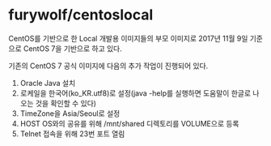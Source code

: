 furywolf/centoslocal
====================

CentOS를 기반으로 한 Local 개발용 이미지들의 부모 이미지로 2017년 11월 9일 기준으로 CentOS 7을 기반으로 하고 있다.

기존의 CentOS 7 공식 이미지에 다음의 추가 작업이 진행되어 있다.
1. Oracle Java 설치
2. 로케일을 한국어(ko_KR.utf8)로 설정(java -help를 실행하면 도움말이 한글로 나오는 것을 확인할 수 있다)
3. TimeZone을 Asia/Seoul로 설정
4. HOST OS와의 공유를 위해 /mnt/shared 디렉토리를 VOLUME으로 등록
5. Telnet 접속을 위해 23번 포트 열림
